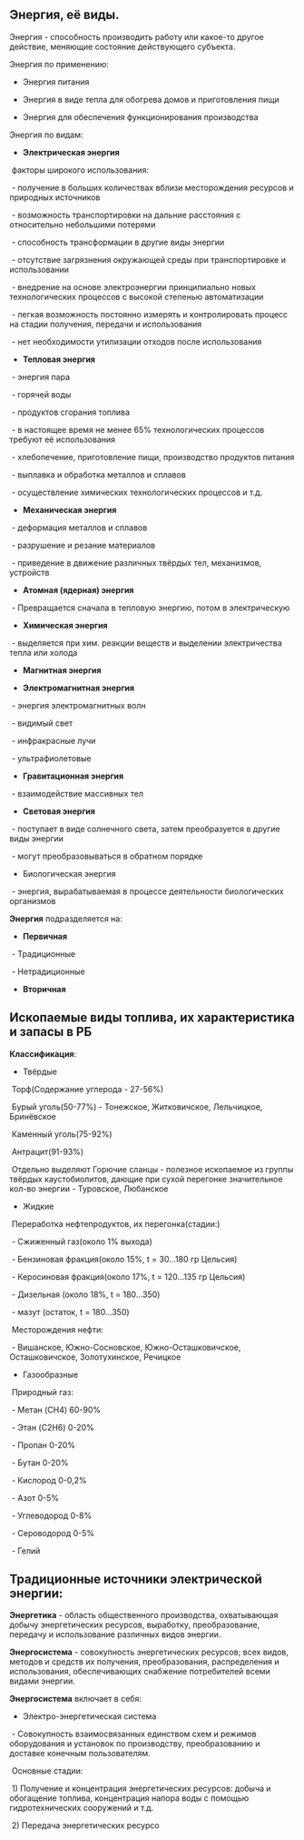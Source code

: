 ## Энергия, её виды.

  

Энергия - способность производить работу или какое-то другое действие, меняющие состояние действующего субъекта.

  

Энергия по применению:

- Энергия питания

- Энергия в виде тепла для обогрева домов и приготовления пищи

- Энергия для обеспечения функционирования производства

  

Энергия по видам:

- **Электрическая энергия**

 факторы широкого использования:

 - получение в больших количествах вблизи месторождения ресурсов и природных источников

 - возможность транспортировки на дальние расстояния с относительно небольшими потерями

 - способность трансформации в другие виды энергии

 - отсутствие загрязнения окружающей среды при транспортировке и использовании

 - внедрение на основе электроэнергии принципиально новых технологических процессов с высокой степенью автоматизации

 - легкая возможность постоянно измерять и контролировать процесс на стадии получения, передачи и использования

 - нет необходимости утилизации отходов после использования

- **Тепловая энергия**

 - энергия пара

 - горячей воды

 - продуктов сгорания топлива

 - в настоящее время не менее 65% технологических процессов требуют её использования

 - хлебопечение, приготовление пищи, производство продуктов питания

 - выплавка и обработка металлов и сплавов

 - осуществление химических технологических процессов и т.д.

- **Механическая энергия**

 - деформация металлов и сплавов

 - разрушение и резание материалов

 - приведение в движение различных твёрдых тел, механизмов, устройств

- **Атомная (ядерная) энергия**

 - Превращается сначала в тепловую энергию, потом в электрическую

- **Химическая энергия**

 - выделяется при хим. реакции веществ и выделении электричества тепла или холода

- **Магнитная энергия**

- **Электромагнитная энергия**

 - энергия электромагнитных волн

 - видимый свет

 - инфракрасные лучи

 - ультрафиолетовые

- **Гравитационная энергия**

 - взаимодействие массивных тел

- **Световая энергия**

 - поступает в виде солнечного света, затем преобразуется в другие виды энергии

 - могут преобразовываться в обратном порядке

- Биологическая энергия

 - энергия, вырабатываемая в процессе деятельности биологических организмов

  

  

**Энергия** подразделяется на:

- **Первичная**

 - Традиционные

 - Нетрадиционные

- **Вторичная**

  

  

  

## Ископаемые виды топлива, их характеристика и запасы в РБ

  

**Классификация**:

- Твёрдые

 Торф(Содержание углерода - 27-56%)

 Бурый уголь(50-77%) - Тонежское, Житковичское, Лельчицкое, Бринёвское

 Каменный уголь(75-92%)

 Антрацит(91-93%)

 Отдельно выделяют Горючие сланцы - полезное ископаемое из группы твёрдых каустобиолитов, дающие при сухой перегонке значительное кол-во энергии - Туровское, Любанское

- Жидкие

 Переработка нефтепродуктов, их перегонка(стадии:)

 - Сжиженный газ(около 1% выхода)

 - Бензиновая фракция(около 15%, t = 30...180 гр Цельсия)

 - Керосиновая фракция(около 17%, t = 120...135 гр Цельсия)

 - Дизельная (около 18%, t = 180...350)

 - мазут (остаток, t = 180...350)

 Месторождения нефти:

 - Вишанское, Южно-Сосновское, Южно-Осташковичское, Осташковичское, Золотухинское, Речицкое

- Газообразные

 Природный газ:

 - Метан (CH4) 60-90%

 - Этан (C2H6) 0-20%

 - Пропан 0-20%

 - Бутан 0-20%

 - Кислород 0-0,2%

 - Азот 0-5%

 - Углеводород 0-8%

 - Сероводород 0-5%

 - Гелий

  

## Традиционные источники электрической энергии:

  

**Энергетика** - область общественного производства, охватывающая добычу энергетических ресурсов, выработку, преобразование, передачу и использование различных видов энергии.

  

**Энергосистема** - совокупность энергетических ресурсов; всех видов, методов и средств их получения, преобразования, распределения и использования, обеспечивающих снабжение потребителей всеми видами энергии.

  

  

**Энергосистема** включает в себя:

- Электро-энергетическая система

 - Совокупность взаимосвязанных единством схем и режимов оборудования и установок по производству, преобразованию и доставке конечным пользователям.

 Основные стадии:

 1) Получение и концентрация энергетических ресурсов: добыча и обогащение топлива, концентрация напора воды с помощью гидротехнических сооружений и т.д.

 2) Передача энергетических ресурсо
